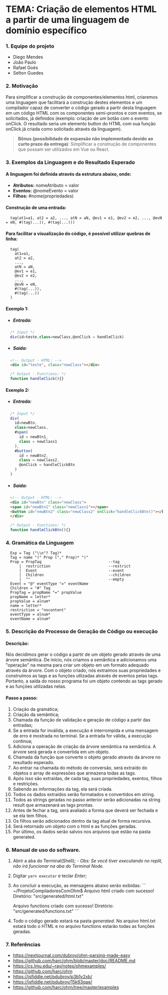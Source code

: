 # TEMA: Criação de elementos HTML a partir de uma linguagem de domínio específico

### 1. Equipe do projeto

  - Diego Mendes
  - João Paulo
  - Rafael Goés
  - Selton Guedes

### 2. Motivação

  Para simplificar a construção de componentes/elementos html, criaremos uma linguagem que facilitará a construção destes elementos e um compilador capaz de converter o código gerado a partir desta linguagem em um código HTML com os componentes semi-prontos e com eventos, se solicitados, já definidos (exemplo: criação de um botão com o evento onClick. O resultado seria um elemento button do HTML com sua função onClick já criada como solicitado através da linguagem).

  >**Bônus (possibilidade de expansão não implementada devido ao curto prazo da entrega)**: Simplificar a construção de componentes que possam ser utilizados em Vue ou React.

### 3. Exemplos da Linguagem e do Resultado Esperado

  #### **A linguagem foi definida através da estrutura abaixo, onde:**

  - **Atributos:** nomeAtributo = valor
  - **Eventos:** @nomeEvento = valor
  - **Filhos:** #nome(propriedades)


  #### **Construção de uma entrada:**

  ```
    tag(at1=a1, at2 = a2, ..., atN = aN, @ev1 = e1, @ev2 = e2, ..., @evN = eN, #(tag(...)), #(tag(...)))
  ```

  #### **Para facilitar a visualização do código, é possível utilizar quebras de linha:**

  ```
    tag(
      at1=a1,
      at2 = a2,
      ..., 
      atN = aN,
      @ev1 = e1,
      @ev2 = e2,
      ...,
      @evN = eN,
      #(tag(...)),
      #(tag(...))
    )
  ```

  #### **Exemplo 1:**

  - ##### **Entrada:**

  ```js
    /* Input */
    div(id=teste,class=newClass,@onClick = handleClick)
  ```

  - ##### **Saída:**

  ```html
    <!-- Output - HTML: -->
    <div id="teste", class="newClass"></div>
  ```

  ```js
    /* Output - Functions: */
    function handleClick(){}
  ```

  #### **Exemplo 2:**

  - ##### **Entrada:**

  ```js
    /* Input */
    div(
      id=newBtn,
      class=newClass,
      #span(
        id = newBtn1, 
        class = newClass1
      ),
      #button(
        id = newBtn2, 
        class = newClass2,
        @onClick = handleClickBtn
      )
    )
  ```

  - ##### **Saída:**

  ```html
    <!-- Output - HTML: -->
    <div id="newBtn" class="newClass">
    <span id="newBtn1" class="newClass1"></span>
    <button id="newBtn2" class="newClass2" onClick="handleClickBtn()"></button>
    </div>
  ```

  ```js
    /* Output - Functions: */
    function handleClickBtn(){}
  ```

### 4. Gramática da Linguagem

  ```
    Exp = Tag ("\\n"? Tag)*
    Tag = name "(" Prop ("," Prop)* ")"
    Prop = PropTag                              --tag
        |  restriction                          --restrict
        |  Event                                --event
        |  Children                             --children
        |  ""                                   --empty
    Event = "@" eventType "=" eventName
    Children = "#" Tag
    PropTag = propName "=" propValue
    propName = letter*
    propValue = alnum*
    name = letter*
    restriction = "nocontent"
    eventType = alnum*
    eventName = alnum*
  ```

### 5. Descrição do Processo de Geração de Código ou execução

  #### Descrição:
  Nós decidimos gerar o código a partir de um objeto gerado através de uma árvore semântica. De início, nós criamos a semântica e adicionamos uma "operação" na mesma para criar um objeto em um formato adequado através da árvore. 
  Com o objeto criado, nós extraímos suas propriedades e construímos as tags e as funções utlizadas através de eventos pelas tags.
  Portanto, a saída do nosso programa foi um objeto contendo as tags gerado e as funções utilizadas nelas.

  #### Passo a passo:

  1. Criação da gramática;
  2. Criação da semântica;
  3. Chamada da função de validação e geração de código a partir das entradas;
  4. Se a entrada for inválida, a execução é interrompida e uma mensagem de erro é mostrada no terminal. Se a entrada for válida, a execução continua;
  5. Adiciona a operação de criação da árvore semântica na semântica. A árvore será gerada e convertida em um objeto.
  6. Chamada da função que converte o objeto gerado através da árvore no resultado esperado.
  7. Ao entrar na chamada do método de conversão, será extraído do objetos o array de expressões que armazena todas as tags.
  8. Após isso são extraídas, de cada tag, suas propriedades, exentos, filhos e restrições.
  9. Sabendo as informações da tag, ela será criada.
  10. Todos os dados extraídos serão formatados e convertidos em string.
  11. Todos as strings geradas no passo anterior serão adicionadas na string result que armazenará as tags prontas.
  12. Antes de fechar a tag, será avaliado a forma que deverá ser fechada e se ela tem filhos.
  13. Os filhos serão adicionados dentro da tag atual de forma recursiva.
  14. Será retornado um objeto com o html e as funções geradas.
  15. Por último, os dados serão salvos nos arquivos que estão na pasta generated.

### 6. Manual de uso do software.

  1. Abrir a aba do Terminal(Shell);
    *- Obs:  Se você tiver executando no replit, não irá funcionar na aba do Terminal Node.*
  2. Digitar ```yarn executar``` e teclar *Enter*;
  3. Ao concluir a execução, as mensagens abaixo serão exibidas:
    ```
      ~/ProjetoCompiladoresComOhm$
      Arquivo html criado com sucesso!
      Diretório: "src/generated/html.txt"

      Arquivo functions criado com sucesso!
      Diretório: "src/generated/functions.txt"
    ```
  4. Todo o código gerado estará na pasta *generated*. No arquivo html.txt estará todo o HTML e no arquivo functions estarão todas as funções geradas.

### 7. Referências

- https://nextjournal.com/dubroy/ohm-parsing-made-easy
- https://github.com/harc/ohm/blob/master/doc/README.md
- https://cs.lmu.edu/~ray/notes/ohmexamples/
- https://github.com/harc/ohm
- https://jsfiddle.net/pdubroy/p3b1v2xb/
- https://jsfiddle.net/pdubroy/15k63qae/
- https://github.com/harc/ohm/tree/master/examples